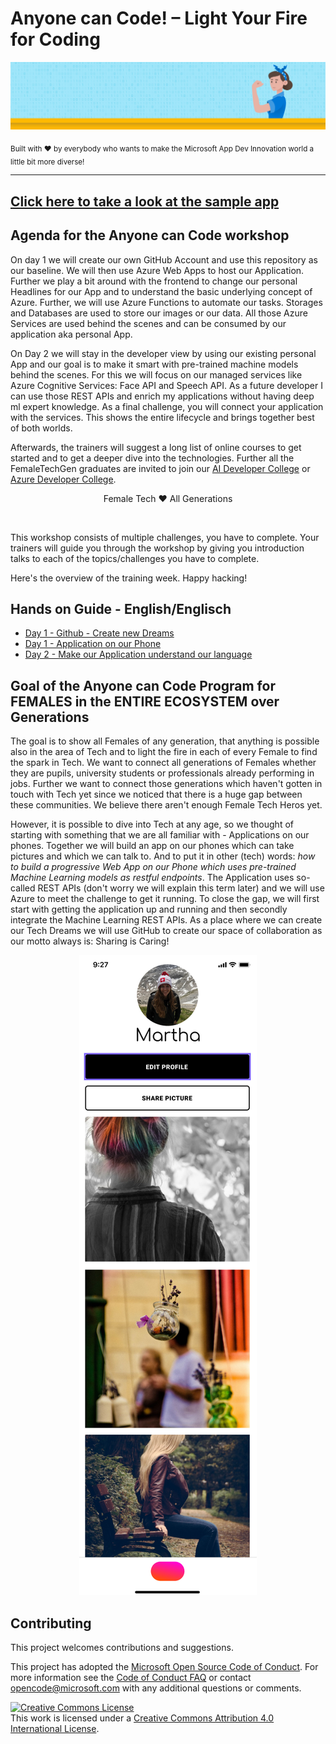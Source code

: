 # Anyone can Code! – Light Your Fire for Coding

![FemaleTechGenLogo](./img/anyone-can-code_1400x300.png)

  <p>
    <sub>Built with ❤ by everybody who wants to make the Microsoft App Dev Innovation world a little bit more diverse! </sub>
  </p>

</div>

<hr>

## [Click here to take a look at the sample app](https://microsoft.github.io/anyonecancode/app/)

## Agenda for the Anyone can Code workshop

On day 1 we will create our own GitHub Account and use this repository as our baseline. We will then use Azure Web Apps to host our Application. Further we play a bit around with the frontend to change our personal Headlines for our App and to understand the basic underlying concept of Azure. Further, we will use Azure Functions to automate our tasks. Storages and Databases are used to store our images or our data. All those Azure Services are used behind the scenes and can be consumed by our application aka personal App.

On Day 2 we will stay in the developer view by using our existing personal App and our goal is to make it smart with pre-trained machine models behind the scenes. For this we will focus on our managed services like Azure Cognitive Services: Face API and Speech API. As a future developer I can use those REST APIs and enrich my applications without having deep ml expert knowledge.
As a final challenge, you will connect your application with the services. This shows the entire lifecycle and brings together best of both worlds.

Afterwards, the trainers will suggest a long list of online courses to get started and to get a deeper dive into the technologies.
Further all the FemaleTechGen graduates are invited to join our [AI Developer College](https://github.com/aidevcollege/aidevcollege) or
[Azure Developer College](https://github.com/azuredevcollege/trainingdays).

<div align="center">
  <p> Female Tech ❤︎ All Generations</p>
</div>

<br>

This workshop consists of multiple challenges, you have to complete. Your trainers will guide you through the workshop by giving you introduction talks to each of the topics/challenges you have to complete.

Here's the overview of the training week. Happy hacking!

## Hands on Guide - English/Englisch

- [Day 1 - Github - Create new Dreams](instructions/day1/Github/README.md)
- [Day 1 - Application on our Phone ](instructions/day1/Application/README.md)
- [Day 2 - Make our Application understand our language](instructions/day2/Speech/README.md)

## Goal of the Anyone can Code Program for FEMALES in the ENTIRE ECOSYSTEM over Generations

The goal is to show all Females of any generation, that anything is possible also in the area of Tech and to light the fire in each of every Female to find the spark in Tech. We want to connect all generations of Females whether they are pupils, university students or professionals already performing in jobs. Further we want to connect those generations which haven't gotten in touch with Tech yet since we noticed that there is a huge gap between these communities. We believe there aren't enough Female Tech Heros yet.

However, it is possible to dive into Tech at any age, so we thought of starting with something that we are all familiar with - Applications on our phones. Together we will build an app on our phones which can take pictures and which we can talk to. And to put it in other (tech) words: _how to build a progressive Web App on our Phone which uses pre-trained Machine Learning models as restful endpoints_. The Application uses so-called REST APIs (don't worry we will explain this term later) and we will use Azure to meet the challenge to get it running.
To close the gap, we will first start with getting the application up and running and then secondly integrate the Machine Learning REST APIs. As a place where we can create our Tech Dreams we will use GitHub to create our space of collaboration as our motto always is: Sharing is Caring!

<div align="center">
  <p></p>
  <img src="./img/microgram-mock.png" alt="Microgram App Mockup" />
</div>

## Contributing

This project welcomes contributions and suggestions.

This project has adopted the [Microsoft Open Source Code of Conduct](https://opensource.microsoft.com/codeofconduct/).
For more information see the [Code of Conduct FAQ](https://opensource.microsoft.com/codeofconduct/faq/) or
contact [opencode@microsoft.com](mailto:opencode@microsoft.com) with any additional questions or comments.

[![Creative Commons License](https://i.creativecommons.org/l/by/4.0/88x31.png)](http://creativecommons.org/licenses/by/4.0/)  
This work is licensed under a [Creative Commons Attribution 4.0 International License](http://creativecommons.org/licenses/by/4.0/).
